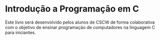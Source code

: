# Introdução a Programação em C

Este livro será desenvolvido pelos alunos de CSCW de forma colaborativa com o objetivo de ensinar programação de computadores na linguagem C para iniciantes.

